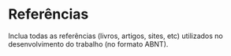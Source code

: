 # Referências

Inclua todas as referências (livros, artigos, sites, etc) utilizados no
desenvolvimento do trabalho (no formato ABNT).